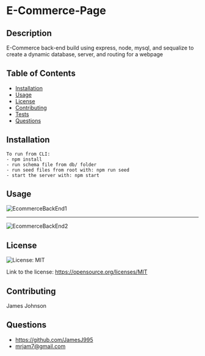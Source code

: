 # E-Commerce-Page

## Description

E-Commerce back-end build using express, node, mysql, and sequalize to create a dynamic database, server, and routing for a webpage

## Table of Contents

- [Installation](#installation)
- [Usage](#usage)
- [License](#license)
- [Contributing](#Contributing)
- [Tests](#tests)
- [Questions](#questions)

## Installation

    To run from CLI:
    - npm install
    - run schema file from db/ folder
    - run seed files from root with: npm run seed
    - start the server with: npm start

## Usage

![EcommerceBackEnd1](https://user-images.githubusercontent.com/20030490/129474675-f13fed10-f7dc-4d5c-a11c-c750a20e87c9.gif)

---

![EcommerceBackEnd2](https://user-images.githubusercontent.com/20030490/129474711-adff9730-e458-4064-b2f8-553833c25260.gif)

## License

![License: MIT](https://img.shields.io/badge/License-MIT-yellow.svg)

Link to the license: https://opensource.org/licenses/MIT

## Contributing

James Johnson

## Questions

- https://github.com/JamesJ995
- mrjam7@gmail.com
